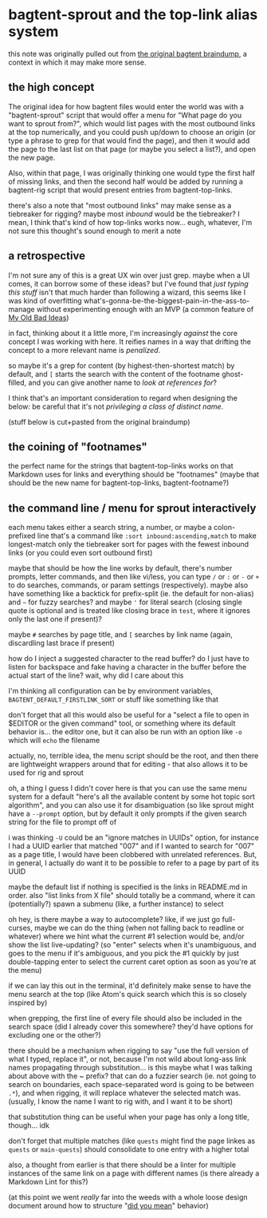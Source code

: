 # bagtent-sprout and the top-link alias system

this note was originally pulled out from [the original bagtent braindump][dump], a context in which it may make more sense.

[dump]: jgsdh-qj8br-mk8vj-z8xmy-xmhgs

## the high concept

The original idea for how bagtent files would enter the world was with a "bagtent-sprout" script that would offer a menu for "What page do you want to sprout from?", which would list pages with the most outbound links at the top numerically, and you could push up/down to choose an origin (or type a phrase to grep for that would find the page), and then it would add the page to the last list on that page (or maybe you select a list?), and open the new page.

Also, within that page, I was originally thinking one would type the first half of missing links, and then the second half would be added by running a bagtent-rig script that would present entries from bagtent-top-links.

there's also a note that "most outbound links" may make sense as a tiebreaker for rigging? maybe most *inbound* would be the tiebreaker? I mean, I think that's kind of how top-links works now... eugh, whatever, I'm not sure this thought's sound enough to merit a note

## a retrospective

I'm not sure any of this is a great UX win over just grep. maybe when a UI comes, it can borrow some of these ideas? but I've found that *just typing this stuff* isn't that much harder than following a wizard, this seems like I was kind of overfitting what's-gonna-be-the-biggest-pain-in-the-ass-to-manage without experimenting enough with an MVP (a common feature of [My Old Bad Ideas][MOBI])

[MOBI]: yfsxd-ek388-ct9ye-xb9we-qb9mj

in fact, thinking about it a little more, I'm increasingly *against* the core concept I was working with here. It reifies names in a way that drifting the concept to a more relevant name is *penalized*.

so maybe it's a grep for content (by highest-then-shortest match) by default, and `[` starts the search with the content of the footname ghost-filled, and you can give another name to *look at references for*?

I think that's an important consideration to regard when designing the below: be careful that it's not *privileging a class of distinct name*.

(stuff below is cut+pasted from the original braindump)

## the coining of "footnames"

the perfect name for the strings that bagtent-top-links works on that Markdown uses for links and everything should be "footnames" (maybe that should be the new name for bagtent-top-links, bagtent-footname?)

## the command line / menu for sprout interactively

each menu takes either a search string, a number, or maybe a colon-prefixed line that's a command like `:sort inbound:ascending,match` to make longest-match only the tiebreaker sort for pages with the fewest inbound links (or you could even sort outbound first)

maybe that should be how the line works by default, there's number prompts, letter commands, and then like vi/less, you can type `/` or `:` or `-` or `+` to do searches, commands, or param settings (respectively). maybe also have something like a backtick for prefix-split (ie. the default for non-alias) and  `~` for fuzzy searches? and maybe `'` for literal search (closing single quote is optional and is treated like closing brace in `test`, where it ignores only the last one if present)?

maybe `#` searches by page title, and `[` searches by link name (again, discardling last brace if present)

how do I inject a suggested character to the read buffer? do I just have to listen for backspace and fake having a character in the buffer before the actual start of the line? wait, why did I care about this

I'm thinking all configuration can be by environment variables, `BAGTENT_DEFAULT_FIRSTLINK_SORT` or stuff like something like that

don't forget that all this would also be useful for a "select a file to open in $EDITOR or the given command" tool, or something where its default behavior is... the editor one, but it can also be run with an option like `-o` which will `echo` the filename

actually, no, terrible idea, the menu script should be the root, and then there are lightweight wrappers around that for editing - that also allows it to be used for rig and sprout

oh, a thing I guess I didn't cover here is that you can use the same menu system for a default "here's all the available content by some hot topic sort algorithm", and you can also use it for disambiguation (so like sprout might have a `--prompt` option, but by default it only prompts if the given search string for the file to prompt off of

i was thinking `-U` could be an "ignore matches in UUIDs" option, for instance I had a UUID earlier that matched "007" and if I wanted to search for "007" as a page title, I would have been clobbered with unrelated references. But, in general, I actually  do want it to be possible to refer to a page by part of its UUID

maybe the default list if nothing is specified is the links in README.md in order. also "list links from X file" should totally be a command, where it can (potentially?) spawn a submenu (like, a further instance) to select

oh hey, is there maybe a way to autocomplete? like, if we just go full-curses, maybe we can do the thing (when not falling back to readline or whatever) where we hint what the current #1 selection would be, and/or show the list live-updating? (so "enter" selects when it's unambiguous, and goes to the menu if it's ambiguous, and you pick the #1 quickly by just double-tapping enter to select the current caret option as soon as you're at the menu)

if we can lay this out in the terminal, it'd definitely make sense to have the menu search at the top (like Atom's quick search which this is so closely inspired by)

when grepping, the first line of every file should also be included in the search space (did I already cover this somewhere? they'd have options for excluding one or the other?)

there should be a mechanism when rigging to say "use the full version of what I typed, replace it", or not, because I'm not wild about long-ass link names propagating through substitution... is this maybe what I was talking about above with the ~ prefix? that can do a fuzzier search (ie. not going to search on boundaries, each space-separated word is going to be between `.*`), and when rigging, it will replace whatever the selected match was. (usually, I know the name I want to rig with, and I want it to be short)

that substitution thing can be useful when your page has only a long title, though... idk

don't forget that multiple matches (like `quests` might find the page linkes as `quests` or `main-quests`) should consolidate to one entry with a higher total

also, a thought from earlier is that there should be a linter for multiple instances of the same link on a page with different names (is there already a Markdown Lint for this?)

(at this point we went *really* far into the weeds with a whole loose design document around how to structure "[did you mean][]" behavior)

[did you mean]: p6ytt-mnpd7-0h8e2-3ez7b-dss4w
